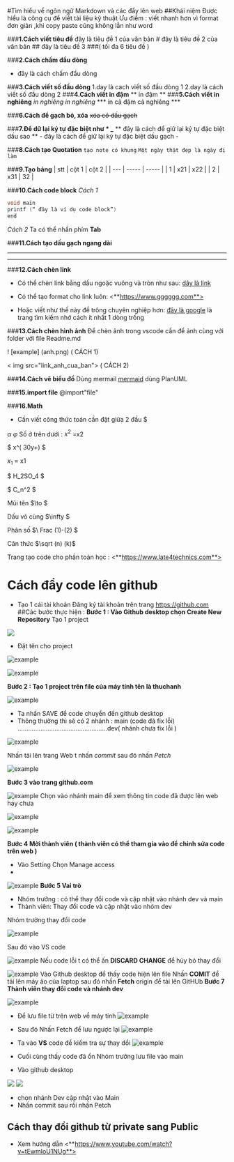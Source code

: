 #Tìm hiểu về ngôn ngữ Markdown và các đẩy lên web
##Khái niệm 
Được hiểu là công cụ để viết tài liệu kỹ thuật 
Ưu điểm : viết nhanh hơn vì format đơn giản ,khi copy paste cũng không lẫn như word 
 
###**1.Cách viết tiêu đề**
đây là tiêu đề 1 của văn bản #
đây là tiêu đề 2 của văn bản ##
đây là tiêu đề 3 ###( tối đa 6 tiêu đề ) 

###**2.Cách chấm đầu dòng**  
- đây là cách chấm đầu dòng 

###**3.Cách viết số đầu dòng** 
1.day là cach viết số đầu dòng 1
2.day là cách viết số đầu dòng 2
###**4.Cách viết in đậm**
** in đậm ** 
###**5.Cách viết in nghiêng** 
*in nghiêng*
_in nghiêng_
*** in cả đậm cả nghiêng ***

###**6.Cách để  gạch bỏ, xóa** 
~~xóa có dấu gạch~~

###**7.Để dữ lại ký tự đặc biệt như * _**
\*\* đây là cách để giữ lại ký tự đặc biệt dấu sao  \*\*
\- đây là cách để giữ lại ký tự đặc biệt dấu gạch \-

###**8.Cách tạo Quotation**
` tạo note có khung `
` Một ngày thật đẹp là ngày đi làm `

###**9.Tạo bảng** 
| stt | cột 1 | cột 2 |
| --- | ----- | ----- |
| 1   | x21   | x22   |
| 2   | x31   | 32    |

###**10.Cách code block** 
_Cách 1_
```c         
void main 
printf (“ đây là ví dụ code block”)          
end 
``` 
*Cách 2* 
Ta có thể nhấn phím **Tab**                          

###**11.Cách tạo dấu gạch ngang dài** 
____
*** 
###**12.Cách chèn link**

- Có thể chèn link bằng dấu ngoặc vuông và tròn như sau:
[ dây là link ](https://www.gggggg.com)

- Có thể tạo format cho link luôn: 
 <**https://www.gggggg.com**>

- Hoặc viết như thế này đề trông chuyên nghiệp hơn: 
[đây là google][1] là trang tìm kiếm nhớ cách ít nhất 1 dòng trống 

[1]:<https://www.gggggg.coccscs>

###**13.Cách chèn hình ảnh** 
Để chèn ảnh trong vscode cần để ảnh cùng với folder với file Readme.md

! [example] (anh.png)   ( CÁCH 1)

< img src="link_anh_cua_ban"> ( CÁCH 2) 

###**14.Cách vẽ biểu đồ** 
Dùng mermail 
[ mermaid](ttps:///gggg.com ) 
dùng PlanUML

###**15.import file** 
@import"file"

###**16.Math**

- Cần viết công thức toán cần đặt giữa 2 đầu \$ 

$\alpha$ 
$\varphi$
Số ở trên dưới : 
$x^2$    =x2

$ x^( 30y+) $

$x_1$  = x1

$ H_2SO_4 $

$ C_n^2 $  

Mũi tên $\to $ 

Dấu vô cùng  $\infty $ 

Phân số  $\ Frac (1)-(2) $ 

Căn thức $\sqrt (n) (k)$ 

Trang tạo code cho phần toán học : <**https://www.late4technics.com**>


# Cách đẩy code lên github 
- Tạo 1 cái tài khoản 
Đăng ký tài khoản trên trang  https://github.com  
##Các bước thực hiện : 
 **Bước 1 : Vào Github desktop chọn Create New Repository**
Tạo 1 project

<img src="/ANH/Screenshot_13.png">

- Đặt tên cho project 

![example](/ANH/Screenshot_13.png)

![example](/ANH/Screenshot_3.png)

**Bước 2 : Tạo 1 project trên file của máy tính tên là thuchanh**

![example](/ANH/Screenshot_4.png)

- Ta nhấn SAVE để code chuyển đến github desktop 
- Thông thường thì sẽ có 2 nhánh : main (code đã fix lỗi)
 ...................................................dev( nhánh chưa fix lỗi ) 

![example](/ANH/Screenshot_5.png)

Nhấn tải lên trang Web 
t nhấn _commit_ sau đó nhấn _Petch_

![example](/ANH/Screenshot_6.png)

**Bước 3 vào trang github.com**

![example](/ANH/Screenshot_7.png)
Chọn vào nhánh main để xem thông tin code đã được lên web hay chưa 

![example](/ANH/Screenshot_8.png)

![example](/ANH/Screenshot_9.png)

**Bước 4 Mời thành viên ( thành viên có thể tham gia vào để chỉnh sửa code trên web )**

- Vào Setting  Chọn  Manage access
- 
![example](/ANH/Screenshot_10.png)
**Bước 5 Vai trò**
- Nhóm trưởng : có thể thay đổi code và cập nhật vào nhánh dev và main 
- Thành viên: Thay đổi code và cập nhật vào nhóm  dev 

 Nhóm trưởng thay đổi code
 
![example](/ANH/Screenshot_11.png)

Sau đó vào VS code

![example](/ANH/Screenshot_12.png)
Nếu code lỗi t có thể  ấn **DISCARD CHANGE**  để hủy bỏ thay đổi

![example](/ANH/Screenshot_14.png)
Vào Github  desktop để thấy code hiện lên file 
Nhấn **COMIT**  để tải lên máy ảo của laptop 
sau đó nhấn  **Fetch** origin  để tải lên GitHUb 
**Bước 7 Thành viên thay đổi code  và nhánh dev** 

![example](/ANH/Screenshot_1.png)

- Để lưu file từ trên web về máy tính
![example](/ANH/Screenshot_15.png)
- Sau đó Nhấn Fetch để lưu ngược lại
![example](/ANH/Screenshot_16.png)
- Ta vào **VS** code để kiểm tra sự thay đổi
 ![example](/ANH/Screenshot_16.png)

- Cuối cùng thấy code đã ổn Nhóm trưởng lưu file vào main 

- Vào github desktop

<img src="/ANH/Screenshot_18.png">

<img src="/ANH/Screenshot_19.png">

- chọn nhánh Dev cập nhật vào Main 
- Nhấn commit sau rồi nhấn Petch 
## Cách thay đổi github từ private sang Public 
- Xem hướng dẫn 
<**https://www.youtube.com/watch?v=tEwmIoU1NUg**>

